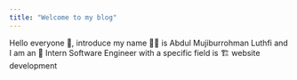 ```yaml
---
title: "Welcome to my blog"
---
```


Hello everyone 👋, introduce my name 👨‍💻 is Abdul Mujiburrohman Luthfi and I am an 🎒 Intern Software Engineer with a specific field is 🏗 website development
